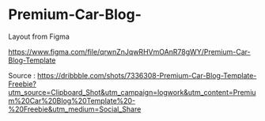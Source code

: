 # Premium-Car-Blog-
Layout from Figma

https://www.figma.com/file/qrwnZnJqwRHVmOAnR78gWY/Premium-Car-Blog-Template

Source : https://dribbble.com/shots/7336308-Premium-Car-Blog-Template-Freebie?utm_source=Clipboard_Shot&utm_campaign=logwork&utm_content=Premium%20Car%20Blog%20Template%20-%20Freebie&utm_medium=Social_Share
